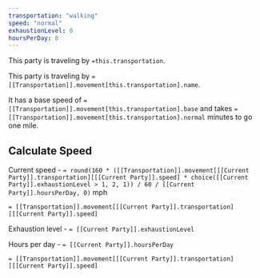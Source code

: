 ```yaml
---
transportation: "walking"
speed: "normal"
exhaustionLevel: 0
hoursPerDay: 8
---
```


This party is traveling by `=this.transportation`.

This party is traveling by `=[[Transportation]].movement[this.transportation].name`.

It has a base speed of `=[[Transportation]].movement[this.transportation].base` and takes `=[[Transportation]].movement[this.transportation].normal` minutes to go one mile. 

## Calculate Speed

Current speed - `= round(160 * ([[Transportation]].movement[[[Current Party]].transportation][[[Current Party]].speed] * choice([[Current Party]].exhaustionLevel > 1, 2, 1)) / 60 / [[Current Party]].hoursPerDay, 0)` mph

`= [[Transportation]].movement[[[Current Party]].transportation][[[Current Party]].speed]`

Exhaustion level - `= [[Current Party]].exhaustionLevel`

Hours per day - `= [[Current Party]].hoursPerDay`

`= [[Transportation]].movement[[[Current Party]].transportation][[[Current Party]].speed]`
